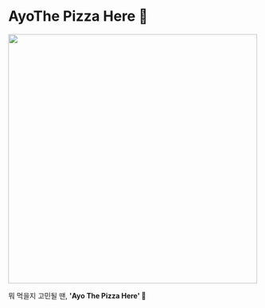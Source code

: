 # AyoThe Pizza Here 🍕

<img src="https://user-images.githubusercontent.com/67637706/168225736-adf6d4f1-cae3-4548-9d89-ab57c824e9d6.png" width="500px">

뭐 먹을지 고민될 땐, **'Ayo The Pizza Here' 🤩**